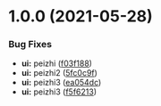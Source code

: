 # 1.0.0 (2021-05-28)


### Bug Fixes

* **ui:** peizhi ([f03f188](https://github.com/websmallrabbit/websmallrabbit.github.io/commit/f03f188a8b997b216161d8ab08d3925fcaa96990))
* **ui:** peizhi2 ([5fc0c9f](https://github.com/websmallrabbit/websmallrabbit.github.io/commit/5fc0c9ffb73d8ddae33d9a05275182b58362a8a3))
* **ui:** peizhi3 ([ea054dc](https://github.com/websmallrabbit/websmallrabbit.github.io/commit/ea054dc789055127fc9e60c50d812ecd38c88c91))
* **ui:** peizhi3 ([f5f6213](https://github.com/websmallrabbit/websmallrabbit.github.io/commit/f5f62135735a46cc7563dff71cd267152b688626))



